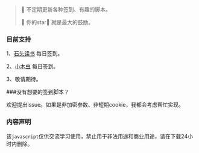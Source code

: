 > 📌 不定期更新各种签到、有趣的脚本。
>
> 📌  你的star🌟 就是最大的鼓励。

### 目前支持

1、[石头读书](https://github.com/toulanboy/scripts/tree/master/stoneread) 每日签到。

2、[小木虫](https://github.com/toulanboy/scripts/tree/master/muchong) 每日签到。

3、敬请期待。

###没有想要的签到脚本？

欢迎提出issue。如果是非加密参数、非短期cookie，我都会考虑帮忙实现。 

### 内容声明

该`javascript`仅供交流学习使用，禁止用于非法用途和商业用途，请在下载24小时内删除。

